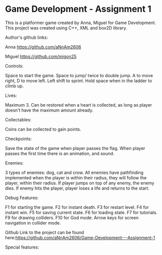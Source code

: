 # Game Development - Assignment 1
 
This is a platformer game created by Anna, Miguel for Game Development. This project was created using C++, XML and box2D library.

Author's github links:

Anna https://github.com/aNnAm2606

Miguel https://github.com/migon25

Controls:

Space to start the game.
Space to jump/ twice to double jump.
A to move right, D to move left.
Left shift to sprint.
Hold space when in the ladder to climb up.



Lives:


Maximum 3.
Can be restored when a heart is collected, as long as player doesn't have the maximum amount already.



Collectables:


Coins can be collected to gain points.


Checkpoints:


Save the state of the game when player passes the flag.
When player passes the first time there is an animation, and sound.


Enemies: 

3 types of enemies: dog, cat and crow.
All enemies have pathfinding implemented when the player is within their radius, they will follow the player, 
within their radius. 
If player jumps on top of any enemy, the enemy dies.
If enemy hits the player, player loses a life and returns to the start.

Debug Features:

F1 for starting the game.
F2 for instant death.
F3 for restart level.
F4 for instant win.
F5 for saving current state.
F6 for loading state.
F7 for tutorials.
F9 for drawing colliders.
F10 for God mode.
Arrow keys for screen navigation in collider mode.

Github Link to the project can be found here:https://github.com/aNnAm2606/Game-Development---Assignment-1

Special features: 

